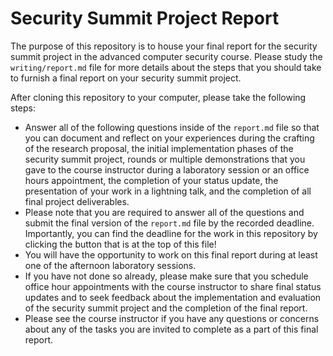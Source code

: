 # Security Summit Project Report

The purpose of this repository is to house your final report for the security
summit project in the advanced computer security course. Please study the
`writing/report.md` file for more details about the steps that you should take
to furnish a final report on your security summit project.

After cloning this repository to your computer, please take the following steps:

- Answer all of the following questions inside of the `report.md` file so that
you can document and reflect on your experiences during the crafting of the
research proposal, the initial implementation phases of the security summit
project, rounds or multiple demonstrations that you gave to the course
instructor during a laboratory session or an office hours appointment, the
completion of your status update, the presentation of your work in a lightning
talk, and the completion of all final project deliverables.
- Please note that you are required to answer all of the questions and submit
the final version of the `report.md` file by the recorded deadline. Importantly,
you can find the deadline for the work in this repository by clicking the button
that is at the top of this file!
- You will have the opportunity to work on this final report during at least one
of the afternoon laboratory sessions.
- If you have not done so already, please make sure that you schedule office
hour appointments with the course instructor to share final status updates and
to seek feedback about the implementation and evaluation of the security summit
project and the completion of the final report.
- Please see the course instructor if you have any questions or concerns about
any of the tasks you are invited to complete as a part of this final report.
